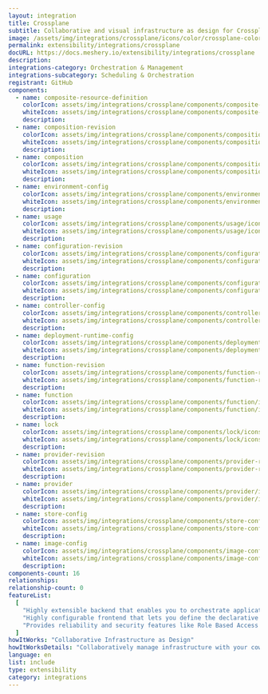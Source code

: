```yaml
---
layout: integration
title: Crossplane
subtitle: Collaborative and visual infrastructure as design for Crossplane
image: /assets/img/integrations/crossplane/icons/color/crossplane-color.svg
permalink: extensibility/integrations/crossplane
docURL: https://docs.meshery.io/extensibility/integrations/crossplane
description:
integrations-category: Orchestration & Management
integrations-subcategory: Scheduling & Orchestration
registrant: GitHub
components:
  - name: composite-resource-definition
    colorIcon: assets/img/integrations/crossplane/components/composite-resource-definition/icons/color/composite-resource-definition-color.svg
    whiteIcon: assets/img/integrations/crossplane/components/composite-resource-definition/icons/white/composite-resource-definition-white.svg
    description:
  - name: composition-revision
    colorIcon: assets/img/integrations/crossplane/components/composition-revision/icons/color/composition-revision-color.svg
    whiteIcon: assets/img/integrations/crossplane/components/composition-revision/icons/white/composition-revision-white.svg
    description:
  - name: composition
    colorIcon: assets/img/integrations/crossplane/components/composition/icons/color/composition-color.svg
    whiteIcon: assets/img/integrations/crossplane/components/composition/icons/white/composition-white.svg
    description:
  - name: environment-config
    colorIcon: assets/img/integrations/crossplane/components/environment-config/icons/color/environment-config-color.svg
    whiteIcon: assets/img/integrations/crossplane/components/environment-config/icons/white/environment-config-white.svg
    description:
  - name: usage
    colorIcon: assets/img/integrations/crossplane/components/usage/icons/color/usage-color.svg
    whiteIcon: assets/img/integrations/crossplane/components/usage/icons/white/usage-white.svg
    description:
  - name: configuration-revision
    colorIcon: assets/img/integrations/crossplane/components/configuration-revision/icons/color/configuration-revision-color.svg
    whiteIcon: assets/img/integrations/crossplane/components/configuration-revision/icons/white/configuration-revision-white.svg
    description:
  - name: configuration
    colorIcon: assets/img/integrations/crossplane/components/configuration/icons/color/configuration-color.svg
    whiteIcon: assets/img/integrations/crossplane/components/configuration/icons/white/configuration-white.svg
    description:
  - name: controller-config
    colorIcon: assets/img/integrations/crossplane/components/controller-config/icons/color/controller-config-color.svg
    whiteIcon: assets/img/integrations/crossplane/components/controller-config/icons/white/controller-config-white.svg
    description:
  - name: deployment-runtime-config
    colorIcon: assets/img/integrations/crossplane/components/deployment-runtime-config/icons/color/deployment-runtime-config-color.svg
    whiteIcon: assets/img/integrations/crossplane/components/deployment-runtime-config/icons/white/deployment-runtime-config-white.svg
    description:
  - name: function-revision
    colorIcon: assets/img/integrations/crossplane/components/function-revision/icons/color/function-revision-color.svg
    whiteIcon: assets/img/integrations/crossplane/components/function-revision/icons/white/function-revision-white.svg
    description:
  - name: function
    colorIcon: assets/img/integrations/crossplane/components/function/icons/color/function-color.svg
    whiteIcon: assets/img/integrations/crossplane/components/function/icons/white/function-white.svg
    description:
  - name: lock
    colorIcon: assets/img/integrations/crossplane/components/lock/icons/color/lock-color.svg
    whiteIcon: assets/img/integrations/crossplane/components/lock/icons/white/lock-white.svg
    description:
  - name: provider-revision
    colorIcon: assets/img/integrations/crossplane/components/provider-revision/icons/color/provider-revision-color.svg
    whiteIcon: assets/img/integrations/crossplane/components/provider-revision/icons/white/provider-revision-white.svg
    description:
  - name: provider
    colorIcon: assets/img/integrations/crossplane/components/provider/icons/color/provider-color.svg
    whiteIcon: assets/img/integrations/crossplane/components/provider/icons/white/provider-white.svg
    description:
  - name: store-config
    colorIcon: assets/img/integrations/crossplane/components/store-config/icons/color/store-config-color.svg
    whiteIcon: assets/img/integrations/crossplane/components/store-config/icons/white/store-config-white.svg
    description:
  - name: image-config
    colorIcon: assets/img/integrations/crossplane/components/image-config/icons/color/image-config-color.svg
    whiteIcon: assets/img/integrations/crossplane/components/image-config/icons/white/image-config-white.svg
    description:
components-count: 16
relationships:
relationship-count: 0
featureList:
  [
    "Highly extensible backend that enables you to orchestrate applications and infrastructure no matter where they run.",
    "Highly configurable frontend that lets you define the declarative API it offers.",
    "Provides reliability and security features like Role Based Access Control (RBAC) to orchestrate everything - not just containers.",
  ]
howItWorks: "Collaborative Infrastructure as Design"
howItWorksDetails: "Collaboratively manage infrastructure with your coworkers synchronously sharing the same designs."
language: en
list: include
type: extensibility
category: integrations
---
```

